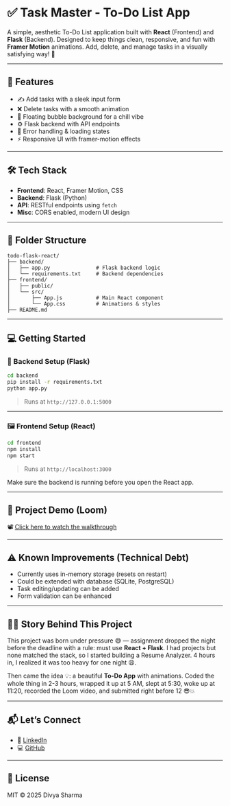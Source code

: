 # ✅ Task Master - To-Do List App

A simple, aesthetic To-Do List application built with **React** (Frontend) and **Flask** (Backend). Designed to keep things clean, responsive, and fun with **Framer Motion** animations. Add, delete, and manage tasks in a visually satisfying way! 🌈

---

## 🚀 Features

- ✍️ Add tasks with a sleek input form  
- ❌ Delete tasks with a smooth animation  
- 🎨 Floating bubble background for a chill vibe  
- ⚙️ Flask backend with API endpoints  
- 💬 Error handling & loading states  
- ⚡ Responsive UI with framer-motion effects

---

## 🛠 Tech Stack

- **Frontend**: React, Framer Motion, CSS  
- **Backend**: Flask (Python)  
- **API**: RESTful endpoints using `fetch`  
- **Misc**: CORS enabled, modern UI design

---

## 📁 Folder Structure

```
todo-flask-react/
├── backend/
│   ├── app.py               # Flask backend logic
│   └── requirements.txt     # Backend dependencies
├── frontend/
│   ├── public/
│   └── src/
│       ├── App.js           # Main React component
│       └── App.css          # Animations & styles
├── README.md
```

---

## 💻 Getting Started

### 🔧 Backend Setup (Flask)

```bash
cd backend
pip install -r requirements.txt
python app.py
```

> Runs at `http://127.0.0.1:5000`

---

### 🖼 Frontend Setup (React)

```bash
cd frontend
npm install
npm start
```

> Runs at `http://localhost:3000`

Make sure the backend is running before you open the React app.

---

## 🎥 Project Demo (Loom)

📽️ [Click here to watch the walkthrough](https://www.google.com/url?q=https://www.loom.com/share/a3fcf9b2756048c5be33f939ce8a09d4?sid%3D8d7f5915-dae4-4814-a58b-20f00d120556&sa=D&source=editors&ust=1743792582373257&usg=AOvVaw3IknS99Vj1HwJz0toFTHBH)

---

## ⚠️ Known Improvements (Technical Debt)

- Currently uses in-memory storage (resets on restart)  
- Could be extended with database (SQLite, PostgreSQL)  
- Task editing/updating can be added  
- Form validation can be enhanced

---

## 😮‍💨 Story Behind This Project

This project was born under pressure 😅 — assignment dropped the night before the deadline with a rule: must use **React + Flask**. I had projects but none matched the stack, so I started building a Resume Analyzer. 4 hours in, I realized it was too heavy for one night 😩.

Then came the idea 💡: a beautiful **To-Do App** with animations. Coded the whole thing in 2-3 hours, wrapped it up at 5 AM, slept at 5:30, woke up at 11:20, recorded the Loom video, and submitted right before 12 😎💥

---

## 📬 Let’s Connect

- 🔗 [LinkedIn](https://www.linkedin.com/in/divya-sharma-77827824b/)
- 💻 [GitHub](https://github.com/DivyaSharma0894)

---

## 📄 License

MIT © 2025 Divya Sharma
